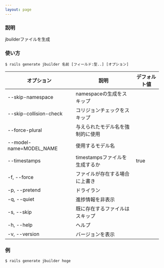 ```yaml
---
layout: page
---
```


### 説明

jbuilderファイルを生成

### 使い方

    $ rails generate jbuilder 名前 [フィールド:型..] [オプション]

| オプション              | 説明                                   | デフォルト値 |
| ----------------------- | -------------------------------------- | ------------ |
| --skip-namespace        | namespaceの生成をスキップ              |              |
| --skip-collision-check  | コリジョンチェックをスキップ           |              |
| --force-plural          | 与えられたモデル名を強制的に使用       |              |
| --model-name=MODEL_NAME | 使用するモデル名                       |              |
| --timestamps            | timestampsファイルを生成するか         | true         |
| -f, --force             | ファイルが存在する場合に上書き         |              |
| -p, --pretend           | ドライラン                             |              |
| -q, --quiet             | 進捗情報を非表示                       |              |
| -s, --skip              | 既に存在するファイルはスキップ |              |
| -h, --help              | ヘルプ                                 |              |
| -v, --version           | バージョンを表示                       |              |

### 例

    $ rails generate jbuilder hoge
